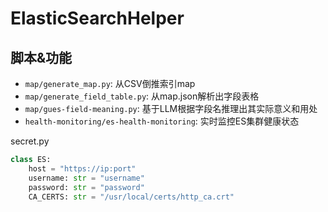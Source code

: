 # ElasticSearchHelper

## 脚本&功能

* `map/generate_map.py`: 从CSV倒推索引map
* `map/generate_field_table.py`: 从map.json解析出字段表格
* `map/gues-field-meaning.py`: 基于LLM根据字段名推理出其实际意义和用处
* `health-monitoring/es-health-monitoring`: 实时监控ES集群健康状态

secret.py

```python
class ES:
    host = "https://ip:port"
    username: str = "username"
    password: str = "password"
    CA_CERTS: str = "/usr/local/certs/http_ca.crt"

```